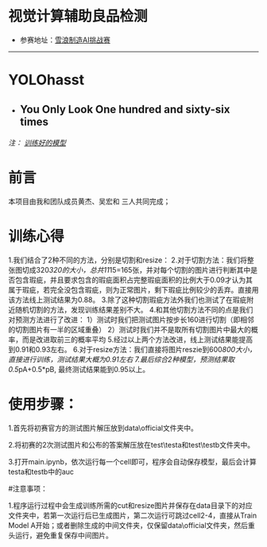 # 视觉计算辅助良品检测

- 参赛地址：[雪浪制造AI挑战赛](https://tianchi.aliyun.com/competition/introduction.htm?spm=a2c22.11695015.1131732.1.4ea25275NNvZuf&raceId=231666) 


----------

# YOLOhasst


  - ##  You Only Look One hundred and sixty-six times



 ###### 注： [训练好的模型]()


# 前言
本项目由我和团队成员黄杰、吴宏和 三人共同完成；




# 训练心得
1.我们结合了2种不同的方法，分别是切割和resize：
2.对于切割方法：我们将整张图切成320*320的大小，总共11*15=165张，并对每个切割的图片进行判断其中是否包含瑕疵，并且要求包含的瑕疵面积占完整瑕疵面积的比例大于0.09才认为其属于瑕疵，若完全没包含瑕疵，则为正常图片，剩下瑕疵比例较少的丢弃。直接用该方法线上测试结果为0.88。
3.除了这种切割瑕疵方法外我们也测试了在瑕疵附近随机切割的方法，发现训练结果差别不大。
4.和其他切割方法不同的点是我们对预测方法进行了改进：
    1）测试时我们把测试图片按步长160进行切割（即相邻的切割图片有一半的区域重叠）
    2）测试时我们并不是取所有切割图片中最大的概率，而是改进取前三的概率平均
5.经过以上两个方法改进，线上测试结果能提高到0.91和0.93左右。
6.对于resize方法：我们直接将图片reszie到600*800大小，直接进行训练，测试结果大概为0.91左右
7.最后综合2种模型，预测结果取0.5*pA+0.5*pB, 最终测试结果能到0.95以上。



# 使用步骤：

1.首先将初赛官方的测试图片解压放到data\official文件夹中。

2.将初赛的2次测试图片和公布的答案解压放在test\testa和test\testb文件夹中。

3.打开main.ipynb，依次运行每一个cell即可，程序会自动保存模型，最后会计算testa和testb中的auc


#注意事项：

1.程序运行过程中会生成训练所需的cut和resize图片并保存在data目录下的对应文件夹中，若第一次运行后已生成图片，第二次运行可跳过cell2-4，直接从Train Model A开始；或者删除生成的中间文件夹，仅保留data\official文件夹，然后重头运行，避免重复保存中间图片。

